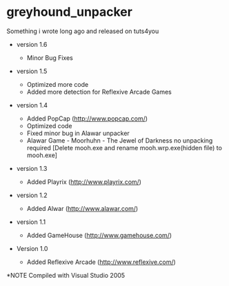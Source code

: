 # greyhound_unpacker

Something i wrote long ago and released on tuts4you

- version 1.6
  * Minor Bug Fixes
  
- version 1.5
  * Optimized more code
  * Added more detection for Reflexive Arcade Games
  
- version 1.4
  + Added PopCap (http://www.popcap.com/)
  * Optimized code
  * Fixed minor bug in Alawar unpacker
  * Alawar Game - Moorhuhn - The Jewel of Darkness no unpacking required
    [Delete mooh.exe and rename mooh.wrp.exe(hidden file) to mooh.exe]
  
- version 1.3
  + Added Playrix (http://www.playrix.com/)
  
- version 1.2
  + Added Alwar (http://www.alawar.com/)

- version 1.1
    + Added GameHouse (http://www.gamehouse.com/)

- Version 1.0
  + Added Reflexive Arcade (http://www.reflexive.com/)

*NOTE
Compiled with Visual Studio 2005